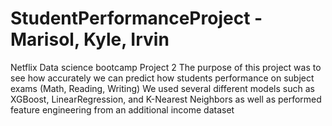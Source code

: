 # StudentPerformanceProject - Marisol, Kyle, Irvin
Netflix Data science bootcamp Project 2
The purpose of this project was to see how accurately we can predict how students performance on subject exams (Math, Reading, Writing)
We used several different models such as XGBoost, LinearRegression, and K-Nearest Neighbors as well as performed feature engineering from an additional income dataset
